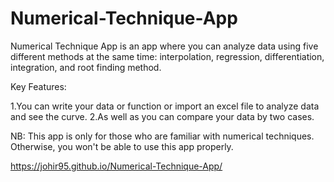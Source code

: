 # Numerical-Technique-App
Numerical Technique App is an app where you can analyze data using five different methods at the same time: interpolation, regression, differentiation, integration, and root finding method. 

Key Features:

1.You can write your data or function or import an excel file to analyze data and see the curve.
2.As well as you can compare your data by two cases. 

NB: This app is only for those who are familiar with numerical techniques. Otherwise, you won't be able to use this app properly.




https://johir95.github.io/Numerical-Technique-App/
